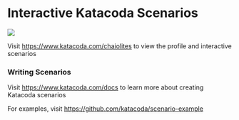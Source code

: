 # Interactive Katacoda Scenarios

[![](http://shields.katacoda.com/katacoda/chaiolites/count.svg)](https://www.katacoda.com/chaiolites "Get your profile on Katacoda.com")

Visit https://www.katacoda.com/chaiolites to view the profile and interactive scenarios

### Writing Scenarios
Visit https://www.katacoda.com/docs to learn more about creating Katacoda scenarios

For examples, visit https://github.com/katacoda/scenario-example
